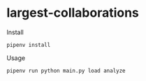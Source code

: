 # largest-collaborations

Install
```
pipenv install
```

Usage

```
pipenv run python main.py load analyze
```
